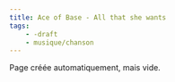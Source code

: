 ```yaml
---
title: Ace of Base - All that she wants
tags:
    - -draft
    - musique/chanson
---
```


Page créée automatiquement, mais vide.
